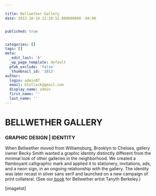 ```yaml
---

title: Bellwether Gallery
date: 2012-10-16 12:29:12.000000000 -04:00


published: true


categories: []
tags: []
meta:
  _edit_last: '6'
  _wp_page_template: default
  pfwk_exclude: 'false'
  _thumbnail_id: '1013'
author:
  login: adminBT
  email: btellock@gmail.com
  display_name: admin
  first_name: ''
  last_name: ''
---
```

<h1>BELLWETHER GALLERY</h1>
<h3>GRAPHIC DESIGN | IDENTITY</h3>
When Bellwether moved from Williamsburg, Brooklyn to Chelsea, gallery owner Becky Smith wanted a graphic identity distinctly different from<span> the minimal look of other galleries in the neighborhood</span>. We created a flamboyant calligraphic mark and applied it to stationery, invitations, ads, and a neon sign, in an ongoing relationship with the gallery. The identity was later recast in silver sans serif and launched on a new campaign of print collateral. (See our<a href="http://thegraphicsoffice.com/portfolio/tanyth-berkeley-the-frequency/"> book</a> for Bellwether artist Tanyth Berkeley.)


[imagelist]
